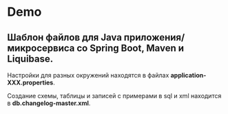 # Demo
## Шаблон файлов для Java приложения/микросервиса со Spring Boot, Maven и Liquibase.

Настройки для разных окружений находятся в файлах **application-XXX.properties**.

Создание схемы, таблицы и записей с примерами в sql и xml находится в **db.changelog-master.xml**.
